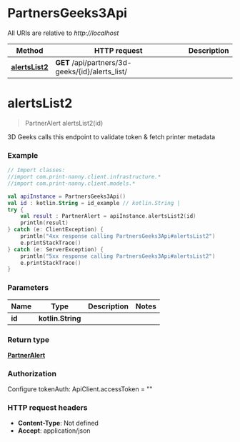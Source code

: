 # PartnersGeeks3Api

All URIs are relative to *http://localhost*

Method | HTTP request | Description
------------- | ------------- | -------------
[**alertsList2**](PartnersGeeks3Api.md#alertsList2) | **GET** /api/partners/3d-geeks/{id}/alerts_list/ | 


<a name="alertsList2"></a>
# **alertsList2**
> PartnerAlert alertsList2(id)



3D Geeks calls this endpoint to validate token &amp; fetch printer metadata

### Example
```kotlin
// Import classes:
//import com.print-nanny.client.infrastructure.*
//import com.print-nanny.client.models.*

val apiInstance = PartnersGeeks3Api()
val id : kotlin.String = id_example // kotlin.String | 
try {
    val result : PartnerAlert = apiInstance.alertsList2(id)
    println(result)
} catch (e: ClientException) {
    println("4xx response calling PartnersGeeks3Api#alertsList2")
    e.printStackTrace()
} catch (e: ServerException) {
    println("5xx response calling PartnersGeeks3Api#alertsList2")
    e.printStackTrace()
}
```

### Parameters

Name | Type | Description  | Notes
------------- | ------------- | ------------- | -------------
 **id** | **kotlin.String**|  |

### Return type

[**PartnerAlert**](PartnerAlert.md)

### Authorization


Configure tokenAuth:
    ApiClient.accessToken = ""

### HTTP request headers

 - **Content-Type**: Not defined
 - **Accept**: application/json


